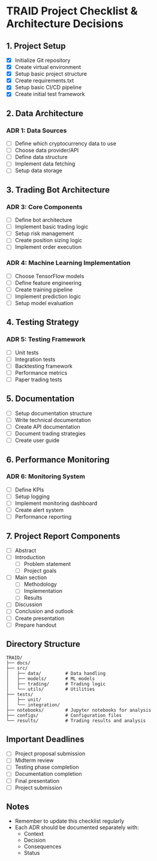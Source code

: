 # TRAID Project Checklist & Architecture Decisions

## 1. Project Setup
- [x] Initialize Git repository
- [x] Create virtual environment
- [x] Setup basic project structure
- [x] Create requirements.txt
- [x] Setup basic CI/CD pipeline
- [x] Create initial test framework

## 2. Data Architecture
### ADR 1: Data Sources
- [ ] Define which cryptocurrency data to use
- [ ] Choose data provider/API
- [ ] Define data structure
- [ ] Implement data fetching
- [ ] Setup data storage

## 3. Trading Bot Architecture
### ADR 3: Core Components
- [ ] Define bot architecture
- [ ] Implement basic trading logic
- [ ] Setup risk management
- [ ] Create position sizing logic
- [ ] Implement order execution

### ADR 4: Machine Learning Implementation
- [ ] Choose TensorFlow models
- [ ] Define feature engineering
- [ ] Create training pipeline
- [ ] Implement prediction logic
- [ ] Setup model evaluation

## 4. Testing Strategy
### ADR 5: Testing Framework
- [ ] Unit tests
- [ ] Integration tests
- [ ] Backtesting framework
- [ ] Performance metrics
- [ ] Paper trading tests

## 5. Documentation
- [ ] Setup documentation structure
- [ ] Write technical documentation
- [ ] Create API documentation
- [ ] Document trading strategies
- [ ] Create user guide

## 6. Performance Monitoring
### ADR 6: Monitoring System
- [ ] Define KPIs
- [ ] Setup logging
- [ ] Implement monitoring dashboard
- [ ] Create alert system
- [ ] Performance reporting

## 7. Project Report Components
- [ ] Abstract
- [ ] Introduction
  - [ ] Problem statement
  - [ ] Project goals
- [ ] Main section
  - [ ] Methodology
  - [ ] Implementation
  - [ ] Results
- [ ] Discussion
- [ ] Conclusion and outlook
- [ ] Create presentation
- [ ] Prepare handout

## Directory Structure
```
TRAID/
├── docs/
├── src/
│   ├── data/         # Data handling
│   ├── models/       # ML models
│   ├── trading/      # Trading logic
│   └── utils/        # Utilities
├── tests/
│   ├── unit/
│   └── integration/
├── notebooks/        # Jupyter notebooks for analysis
├── configs/          # Configuration files
└── results/          # Trading results and analysis
```

## Important Deadlines
- [ ] Project proposal submission
- [ ] Midterm review
- [ ] Testing phase completion
- [ ] Documentation completion
- [ ] Final presentation
- [ ] Project submission

## Notes
- Remember to update this checklist regularly
- Each ADR should be documented separately with:
  - Context
  - Decision
  - Consequences
  - Status

